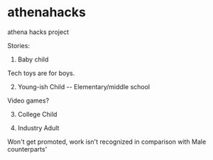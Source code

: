 # athenahacks
athena hacks project

Stories:

1) Baby child

Tech toys are for boys.

2) Young-ish Child -- Elementary/middle school

Video games?

3) College Child



4) Industry Adult

Won't get promoted, work isn't recognized in comparison with Male counterparts'
